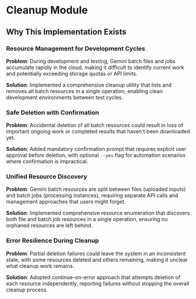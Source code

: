 # Cleanup Module

## Why This Implementation Exists

### Resource Management for Development Cycles
**Problem**: During development and testing, Gemini batch files and jobs accumulate rapidly in the cloud, making it difficult to identify current work and potentially exceeding storage quotas or API limits.

**Solution**: Implemented a comprehensive cleanup utility that lists and removes all batch resources in a single operation, enabling clean development environments between test cycles.

### Safe Deletion with Confirmation
**Problem**: Accidental deletion of all batch resources could result in loss of important ongoing work or completed results that haven't been downloaded yet.

**Solution**: Added mandatory confirmation prompt that requires explicit user approval before deletion, with optional `--yes` flag for automation scenarios where confirmation is impractical.

### Unified Resource Discovery
**Problem**: Gemini batch resources are split between files (uploaded inputs) and batch jobs (processing instances), requiring separate API calls and management approaches that users might forget.

**Solution**: Implemented comprehensive resource enumeration that discovers both file and batch job resources in a single operation, ensuring no orphaned resources are left behind.

### Error Resilience During Cleanup
**Problem**: Partial deletion failures could leave the system in an inconsistent state, with some resources deleted and others remaining, making it unclear what cleanup work remains.

**Solution**: Adopted continue-on-error approach that attempts deletion of each resource independently, reporting failures without stopping the overall cleanup process.